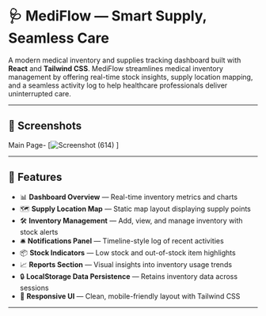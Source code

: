 # 🩺 MediFlow — Smart Supply, Seamless Care

A modern medical inventory and supplies tracking dashboard built with **React** and **Tailwind CSS**. MediFlow streamlines medical inventory management by offering real-time stock insights, supply location mapping, and a seamless activity log to help healthcare professionals deliver uninterrupted care.

---

## 📸 Screenshots

Main Page- [![Screenshot (614)](https://github.com/user-attachments/assets/ecd0ddad-25a9-4447-8b35-7266de3a765e)
]


---

## 🚀 Features

- 📊 **Dashboard Overview** — Real-time inventory metrics and charts
- 🗺️ **Supply Location Map** — Static map layout displaying supply points
- 🛠️ **Inventory Management** — Add, view, and manage inventory with stock alerts
- 🛎️ **Notifications Panel** — Timeline-style log of recent activities
- 📦 **Stock Indicators** — Low stock and out-of-stock item highlights
- 📈 **Reports Section** — Visual insights into inventory usage trends
- 🔒 **LocalStorage Data Persistence** — Retains inventory data across sessions
- 📱 **Responsive UI** — Clean, mobile-friendly layout with Tailwind CSS

---


